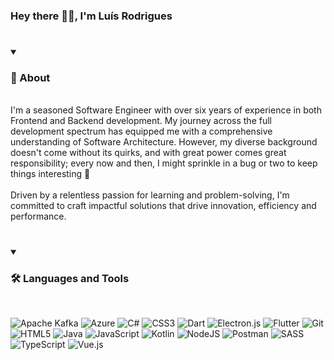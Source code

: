 ### Hey there 👋🏻, I'm Luís Rodrigues

#
<details open>
 <summary><h3>👀 About</h3></summary>
  </br>I'm a seasoned Software Engineer with over six years of experience in both Frontend and Backend development. My journey across the full development spectrum has equipped me with a comprehensive understanding of Software Architecture. However, my diverse background doesn't come without its quirks, and with great power comes great responsibility; every now and then, I might sprinkle in a bug or two to keep things interesting 🐞
  </br></br>Driven by a relentless passion for learning and problem-solving, I'm committed to craft impactful solutions that drive innovation, efficiency and performance.
</details>

#
<details open>
 <summary><h3>🛠️ Languages and Tools</h3></summary>

  </br>
 
  ![Apache Kafka](https://img.shields.io/badge/Apache%20Kafka-000?style=for-the-badge&logo=apachekafka)
  ![Azure](https://img.shields.io/badge/azure-%230072C6.svg?style=for-the-badge&logo=microsoftazure&logoColor=white)
  ![C#](https://img.shields.io/badge/c%23-%23239120.svg?style=for-the-badge&logo=csharp&logoColor=white)
  ![CSS3](https://img.shields.io/badge/css3-%231572B6.svg?style=for-the-badge&logo=css3&logoColor=white)
  ![Dart](https://img.shields.io/badge/dart-%230175C2.svg?style=for-the-badge&logo=dart&logoColor=white)
  ![Electron.js](https://img.shields.io/badge/Electron-191970?style=for-the-badge&logo=Electron&logoColor=white)
  ![Flutter](https://img.shields.io/badge/Flutter-%2302569B.svg?style=for-the-badge&logo=Flutter&logoColor=white)
  ![Git](https://img.shields.io/badge/git-%23F05033.svg?style=for-the-badge&logo=git&logoColor=white)
  ![HTML5](https://img.shields.io/badge/html5-%23E34F26.svg?style=for-the-badge&logo=html5&logoColor=white)
  ![Java](https://img.shields.io/badge/java-%23ED8B00.svg?style=for-the-badge&logo=openjdk&logoColor=white)
  ![JavaScript](https://img.shields.io/badge/javascript-%23323330.svg?style=for-the-badge&logo=javascript&logoColor=%23F7DF1E)
  ![Kotlin](https://img.shields.io/badge/kotlin-%237F52FF.svg?style=for-the-badge&logo=kotlin&logoColor=white)
  ![NodeJS](https://img.shields.io/badge/node.js-6DA55F?style=for-the-badge&logo=node.js&logoColor=white)
  ![Postman](https://img.shields.io/badge/Postman-FF6C37?style=for-the-badge&logo=postman&logoColor=white)
  ![SASS](https://img.shields.io/badge/SASS-hotpink.svg?style=for-the-badge&logo=SASS&logoColor=white)
  ![TypeScript](https://img.shields.io/badge/typescript-%23007ACC.svg?style=for-the-badge&logo=typescript&logoColor=white)
  ![Vue.js](https://img.shields.io/badge/vuejs-%2335495e.svg?style=for-the-badge&logo=vuedotjs&logoColor=%234FC08D)
</details>

#
